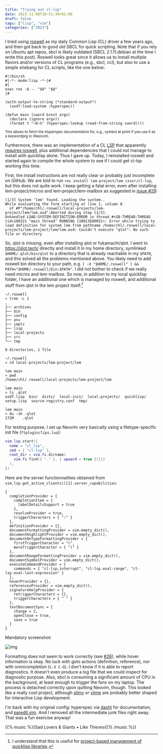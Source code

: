 ```yaml
---
title: "Trying out cl-lsp"
date: 2023-11-08T10:51:39+01:00
draft: false
tags: ["lisp", "vim"]
categories: ["2023"]
---
```


I tried using [roswell](https://github.com/roswell/roswell/) as my daily Common Lisp (CL) driver a few years ago, and then got back to good old SBCL for quick scripting. Note that if you rely on Ubuntu apt repos, sbcl is likely outdated (SBCL 2.1.11.debian at the time I write this post). Roswell looks great since it allows us to install multiple flavors and/or versions of CL programs (e.g., sbcl, ccl), but also to use a simple shebang for CL scripts, like the one below:

```shell
#!/bin/sh
#|-*- mode:lisp -*-|#
#|
exec ros -Q -- "$0" "$@"
|#

(with-output-to-string (*standard-output*)
  (asdf:load-system :hyperspec))

(defun main (cword &rest argv)
  (declare (ignore argv))
  (format t "~D~%" (hyperspec:lookup (read-from-string cword))))
```
<small>This allows to fetch the Hyperspec documentation for, e.g., symbol at point if you use it as a keywordprg in (Neo)vim.</small>

Furthermore, there was an implementation of a CL [LSP](https://github.com/cxxxr/cl-lsp) that apparently [requires roswell](https://github.com/cxxxr/cl-lsp/issues/5), plus additional dependencies that I could not manage to install with quicklisp alone. Thus I gave up. Today, I reinstalled roswell and started again to compile the whole system to see if I could get cl-lsp working this time.

First, the install instructions are not really clear or probably just incomplete on GitHub. We are told to run `ros install lem-project/lem cxxxr/cl-lsp`, but this does not quite work. I keep getting a fatal error, even after installing lem-project/micros and lem-project/lem-mailbox as suggested in [issue #29](https://github.com/cxxxr/cl-lsp/issues/29):

```shell
[1/3] System 'lem' found. Loading the system..
While evaluating the form starting at line 1, column 0
  of #P"/home/chl/.roswell/local-projects/lem-project/lem/lem.asd":Aborted during step [1/3].
Unhandled LOAD-SYSTEM-DEFINITION-ERROR in thread #<SB-THREAD:THREAD tid=180321 "main thread" RUNNING {10013E0003}>: Error while trying to load definition for system lem from pathname /home/chl/.roswell/local-projects/lem-project/lem/lem.asd: Couldn't execute "qlot": No such file or directory
```

So, qlot is missing, even after installing qlot or fukamachi/qlot. I went to <https://qlot.tech/> directly and install it in my home directory, symlinked `$HOME/.qlot/bin/qlot` to a directory that is already reachable in my `$PATH`, and this solved all the problems mentioned above. You likely need to add roswell bin directory to your path, e.g. `[ -d "$HOME/.roswell" ] && PATH="$HOME/.roswell/bin:$PATH"`. I did not bother to check if we really need micros and lem-mailbox. So now, in addition to my local quicklisp folder, I have an additional one which is managed by roswell, and additional stuff from qlot in the lem project itself:[^1]

```shell
~/.roswell
» tree -L 1
.
├── archives
├── bin
├── config
├── env
├── impls
├── lisp
├── local-projects
├── src
└── tmp

8 directories, 1 file

~/.roswell
» cd local-projects/lem-project/lem

lem main
» pwd
/home/chl/.roswell/local-projects/lem-project/lem

lem main
» ls .qlot
asdf.lisp  bin/  dists/  local-init/  local-projects/  quicklisp/  setup.lisp  source-registry.conf  tmp/

lem main
» du -sh .qlot
172M    .qlot
```

For testing purpose, I set up Neovim very basically using a filetype-specific init file (`ftplugin/lips.lua`):

```lua
vim.lsp.start({
  name = "cl_lsp",
  cmd = { "cl-lsp" },
  root_dir = vim.fs.dirname(
    vim.fs.find({ "." }, { upward = true })[1]
  ),
})
```

Here are the server functionnalities obtained from `vim.lsp.get_active_clients()[1].server_capabilities`:

```
{
  completionProvider = {
    completionItem = {
      labelDetailsSupport = true
    },
    resolveProvider = true,
    triggerCharacters = { ":" }
  },
  definitionProvider = {},
  documentFormattingProvider = vim.empty_dict(),
  documentHighlightProvider = vim.empty_dict(),
  documentOnTypeFormattingProvider = {
    firstTriggerCharacter = "(",
    moreTriggerCharacter = { ")" }
  },
  documentRangeFormattingProvider = vim.empty_dict(),
  documentSymbolProvider = vim.empty_dict(),
  executeCommandProvider = {
    commands = { "cl-lsp.interrupt", "cl-lsp.eval-range", "cl-lsp.eval-last-expression" }
  },
  hoverProvider = {},
  referencesProvider = vim.empty_dict(),
  signatureHelpProvider = {
    retriggerCharacters = {},
    triggerCharacters = { " " }
  },
  textDocumentSync = {
    change = 2,
    openClose = true,
    save = true
  }
}
```

Mandatory screenshot:

![img](/img/2023-11-08-11-45-33.png)

Formatting does not seem to work correctly (see [#26](https://github.com/cxxxr/cl-lsp/issues/26)), while hover information is okay. No luck with goto actions (definition, reference), nor with omnicompletion (`C-X C-O`). I don't know if it is able to report diagnostics. It doesn't even produce a log file that we could inspect for diagnostic purpose. Also, sbcl is consuming a significant amount of CPU in the background, at least enough to trigger the fans on my laptop. The process is detached correctly upon quitting Neovim, though. This looked like a really cool project, although [slimv](https://github.com/kovisoft/slimv) or [vlime](https://github.com/vlime/vlime) are probably better shaped for interactive Lisp development.

I'm back with my original config: hyperspec via [dasht](https://github.com/sunaku/vim-dasht) for documentation, and [paredit.vim](https://github.com/kovisoft/paredit). And I removed all the intermediate junk files right away. That was a fun exercise anyway!

{{% music %}}Sad Lovers & Giants • _Like Thieves_{{% /music %}}

[^1]: I understand that this is useful for [project-based management of quicklisp libraries](https://github.com/fukamachi/qlot#what-qlot-is-trying-to-solve).
